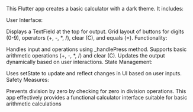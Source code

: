 This Flutter app creates a basic calculator with a dark theme. It includes:

User Interface:

Displays a TextField at the top for output.
Grid layout of buttons for digits (0-9), operators (+, -, *, /), clear (C), and equals (=).
Functionality:

Handles input and operations using _handlePress method.
Supports basic arithmetic operations (+, -, *, /) and clear (C).
Updates the output dynamically based on user interactions.
State Management:

Uses setState to update and reflect changes in UI based on user inputs.
Safety Measures:

Prevents division by zero by checking for zero in division operations.
This app effectively provides a functional calculator interface suitable for basic arithmetic calculations




